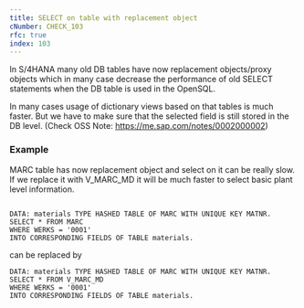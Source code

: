 ```yaml
---
title: SELECT on table with replacement object
cNumber: CHECK_103
rfc: true
index: 103
---
```


In S/4HANA many old DB tables have now replacement objects/proxy objects which in many case decrease the performance of old SELECT statements when the DB table is used in the OpenSQL.

In many cases usage of dictionary views based on that tables is much faster. But we have to make sure that the selected field is still stored in the DB level. (Check OSS Note: https://me.sap.com/notes/0002000002)

### Example
MARC table has now replacement object and select on it can be really slow. If we replace it with V_MARC_MD it will be much faster to select basic plant level information. 


```abap

DATA: materials TYPE HASHED TABLE OF MARC WITH UNIQUE KEY MATNR.
SELECT * FROM MARC
WHERE WERKS = '0001'
INTO CORRESPONDING FIELDS OF TABLE materials.
```

can be replaced by

```abap
DATA: materials TYPE HASHED TABLE OF MARC WITH UNIQUE KEY MATNR.
SELECT * FROM V_MARC_MD
WHERE WERKS = '0001'
INTO CORRESPONDING FIELDS OF TABLE materials.
```
